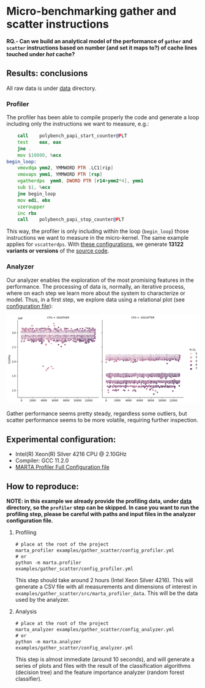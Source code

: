 # Micro-benchmarking gather and scatter instructions

**RQ.- Can we build an analytical model of the performance of `gather` and
`scatter` instructions based on number (and set it maps to?) of cache lines
touched under _hot_ cache?**

## Results: conclusions

All raw data is under [data](data/) directory.

### Profiler

The profiler has been able to compile properly the code and generate a loop
including only the instructions we want to measure, e.g.:

```asm
	call	polybench_papi_start_counter@PLT
	test	eax, eax
	jne	.
	mov $10000, %ecx
begin_loop:
	vmovdqa	ymm2, YMMWORD PTR .LC1[rip]
	vmovaps	ymm1, YMMWORD PTR [rsp]
	vgatherdps	ymm0, DWORD PTR [r14+ymm2*4], ymm1
	sub $1, %ecx
	jne begin_loop
    mov	edi, ebx
	vzeroupper
	inc	rbx
	call	polybench_papi_stop_counter@PLT
```

This way, the profiler is only including within the loop (`begin_loop`) those
instructions we want to measure in the micro-kernel. The same example applies
for `vscatterdps`. With [these configurations](profiler_8elems.yml), we generate
**13122 variants or versions** of the [source code](src/main.c).

### Analyzer

Our analyzer enables the exploration of the most promising features in the
performance. The processing of data is, normally, an iterative process, where
on each step we learn more about the system to characterize or model. Thus, in
a first step, we explore data using a relational plot (see [configuration file](analyzer.yml)):

![alt text](data/hotcache/relplot.png)

Gather performance seems pretty steady, regardless some outliers, but scatter
performance seems to be more volatile, requiring further inspection.

## Experimental configuration:

* Intel(R) Xeon(R) Silver 4216 CPU @ 2.10GHz
* Compiler: GCC 11.2.0
* [MARTA Profiler Full Configuration file](config_profiler.yml)

## How to reproduce:

**NOTE: in this example we already provide the profiling data, under
[data](data/) directory, so the `profiler` step can be skipped. In case you
want to run the profiling step, please be careful with paths and input files in
the analyzer configuration file.**

1. Profiling
    ```
    # place at the root of the project
    marta_profiler examples/gather_scatter/config_profiler.yml
    # or
    python -m marta.profiler examples/gather_scatter/config_profiler.yml
    ```

    This step should take around 2 hours (Intel Xeon Silver 4216). This will
    generate a CSV file with all measurements and dimensions of interest in
    `examples/gather_scatter/src/marta_profiler_data`. This will be the data
    used by the analyzer.

2. Analysis
    ```
    # place at the root of the project
    marta_analyzer examples/gather_scatter/config_analyzer.yml
    # or
    python -m marta.analyzer examples/gather_scatter/config_analyzer.yml
    ```

    This step is almost immediate (around 10 seconds), and will generate a
    series of plots and files with the result of the classification algorithms
    (decision tree) and the feature importance analyzer (random forest classifier).